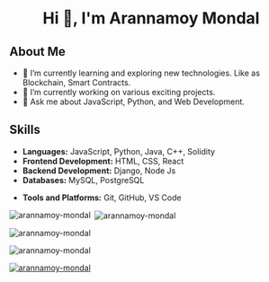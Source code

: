 <h1 align="center">Hi 👋, I'm Arannamoy Mondal</h1>

## About Me

- 🌱 I’m currently learning and exploring new technologies. Like as Blockchain, Smart Contracts.
- 🔭 I’m currently working on various exciting projects.
- 💬 Ask me about JavaScript, Python, and Web Development.
  


<!-- - 📫 How to reach me: [Email](mailto:your-email@example.com) -->
<!-- - 😄 Pronouns: They/Them -->
<!--- ⚡ Fun fact: I love solving complex problems and contributing to open-source projects. -->

## Skills

- **Languages:** JavaScript, Python, Java, C++, Solidity
- **Frontend Development:** HTML, CSS, React
- **Backend Development:** Django, Node Js
- **Databases:** MySQL, PostgreSQL
<!-- - **DevOps:** Docker, Kubernetes, CI/CD -->
- **Tools and Platforms:** Git, GitHub, VS Code

<p><img align="left" src="https://github-readme-stats.vercel.app/api/top-langs?username=arannamoy-mondal&show_icons=true&locale=en&layout=compact" alt="arannamoy-mondal" /></p>

<p>&nbsp;<img align="center" src="https://github-readme-stats.vercel.app/api?username=arannamoy-mondal&show_icons=true&locale=en" alt="arannamoy-mondal" /></p>

<p><img align="center" src="https://github-readme-streak-stats.herokuapp.com/?user=arannamoy-mondal&" alt="arannamoy-mondal" /></p>

<p align="left"> <img src="https://komarev.com/ghpvc/?username=arannamoy-mondal&label=Profile%20views&color=0e75b6&style=flat" alt="arannamoy-mondal" /> </p>

<p align="left"> <a href="https://github.com/ryo-ma/github-profile-trophy"><img src="https://github-profile-trophy.vercel.app/?username=arannamoy-mondal" alt="arannamoy-mondal" /></a> </p>

<p align="left"> <a href="https://twitter.com/" target="blank"><img src="https://img.shields.io/twitter/follow/?logo=twitter&style=for-the-badge" alt="" /></a> </p>
